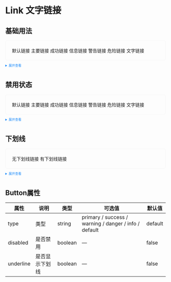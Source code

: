 <style scoped>
    .example{
        border: 1px solid #f5f5f5;
        border-radius: 5px;
        padding:20px
    }
    .imm-link {
        margin:10px 5px !important
    }
    
    details > summary:first-of-type {
        font-size: 10px;
        padding: 8px 0;
        cursor: pointer;
        color: #1989fa;
    }
    a {
      all: initial
    }
    a:hover {
      all: initial
    }
</style>

# Link 文字链接

## 基础用法

<div class="example">
    <div>
        <imm-link type="primary">默认链接</imm-link>
        <imm-link type="primary">主要链接</imm-link>
        <imm-link type="success">成功链接</imm-link>
        <imm-link type="info">信息链接</imm-link>
        <imm-link type="warning">警告链接</imm-link>
        <imm-link type="danger">危险链接</imm-link>
        <imm-link type="text">文字链接</imm-link>
    </div>

</div>

<details>
<summary>展开查看</summary>

```vue
<template>
  <div>
    <imm-link type="primary">默认链接</imm-link>
    <imm-link type="primary">主要链接</imm-link>
    <imm-link type="success">成功链接</imm-link>
    <imm-link type="info">信息链接</imm-link>
    <imm-link type="warning">警告链接</imm-link>
    <imm-link type="danger">危险链接</imm-link>
    <imm-link type="text">文字链接</imm-link>
  </div>
</template>
<script lang="ts" setup>
import { imm-link } from "imm-ui";
</script>
<style>
.imm-link {
  margin-right: 10px;
}
</style>
```

</details>

## 禁用状态

<div class="example">
    <div>
        <imm-link type="primary" disabled>默认链接</imm-link>
        <imm-link type="primary" disabled>主要链接</imm-link>
        <imm-link type="success" disabled>成功链接</imm-link>
        <imm-link type="info" disabled>信息链接</imm-link>
        <imm-link type="warning" disabled>警告链接</imm-link>
        <imm-link type="danger" disabled>危险链接</imm-link>
        <imm-link type="text" disabled>文字链接</imm-link>
    </div>
</div>

<details>
<summary>展开查看</summary>

```vue
<template>
  <div>
    <imm-link type="primary" disabled>默认链接</imm-link>
    <imm-link type="primary" disabled>主要链接</imm-link>
    <imm-link type="success" disabled>成功链接</imm-link>
    <imm-link type="info" disabled>信息链接</imm-link>
    <imm-link type="warning" disabled>警告链接</imm-link>
    <imm-link type="danger" disabled>危险链接</imm-link>
    <imm-link type="text" disabled>文字链接</imm-link>
  </div>
</template>
<script lang="ts" setup>
import { imm-link } from "imm-ui";
</script>
<style>
.imm-link {
  margin-right: 10px;
}
</style>
```

</details>

## 下划线

<div class="example">
    <div>
        <imm-link type="primary">无下划线链接</imm-link>
        <imm-link type="primary" underline>有下划线链接</imm-link>
    </div>
</div>

<details>
<summary>展开查看</summary>

```vue
<template>
  <div>
    <imm-link type="primary">无下划线链接</imm-link>
    <imm-link type="primary" underline>有下划线链接</imm-link>
  </div>
</template>
<script lang="ts" setup>
import { imm-link } from "imm-ui";
</script>
<style>
.imm-link {
  margin-right: 10px;
}
</style>
```

</details>

## Button属性
|    属性    | 说明                         | 类型         | 可选值                                       | 默认值 |
| --------- | ------------------------------------ | ------------------ | ----------------------------------------------------- | ------- |
| type      | 类型                                  | string             | primary / success / warning / danger / info / default | default |
| disabled  | 是否禁用                               | boolean            | —                                                     | false   |
| underline | 是否显示下划线                          | boolean            | —                                                     | false   |
